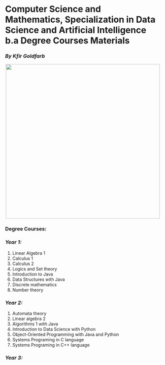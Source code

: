 # Computer Science and Mathematics, Specialization in Data Science and Artificial Intelligence b.a Degree Courses Materials
### <i>By Kfir Goldfarb</i>
<div align="center" style="text-align:center">
<a href="https://www.ariel.ac.il/wp/">
<img src="https://github.com/kggold4/computer-science-b.a-materials/blob/main/images/Ariel_U_logo2.jpg" height="auto" width="500px">
</a>
</div>

### Degree Courses:
### <i>Year 1:</i>
1. Linear Algebra 1
2. Calculus 1
3. Calculus 2
4. Logics and Set theory
5. Introduction to Java
6. Data Structures with Java
7. Discrete mathematics
8. Number theory
### <i>Year 2:</i>
1. Automata theory
2. Linear algebra 2
3. Algorithms 1 with Java
4. Introduction to Data Science with Python
5. Object-Oriented Programming with Java and Python
6. Systems Programing in C language
7. Systems Programing in C++ language
### <i>Year 3:</i>

